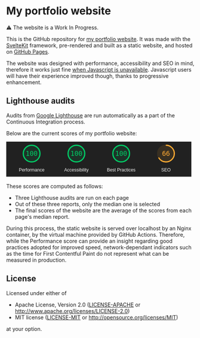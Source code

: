 # My portfolio website

⚠️ The website is a Work In Progress.

This is the GitHub repository for
[my portfolio website](https://corentin-regent.github.io/portfolio/). It was made with the
[SvelteKit](https://kit.svelte.dev/) framework, pre-rendered and built as a static website, and
hosted on [GitHub Pages](https://docs.github.com/en/pages).

The website was designed with performance, accessibility and SEO in mind, therefore it works just
fine [when Javascript is unavailable](https://www.kryogenix.org/code/browser/everyonehasjs.html).
Javascript users will have their experience improved though, thanks to progressive enhancement.

## Lighthouse audits

Audits from [Google Lighthouse](https://developer.chrome.com/docs/lighthouse/overview/) are run
automatically as a part of the Continuous Integration process.

Below are the current scores of my portfolio website:

![Latest Lighthouse report](/docs/lighthouse-report.png)

These scores are computed as follows:

- Three Lighthouse audits are run on each page
- Out of these three reports, only the median one is selected
- The final scores of the website are the average of the scores from each page's median report.

During this process, the static website is served over localhost by an Nginx container, by the
virtual machine provided by GitHub Actions. Therefore, while the Performance score can provide an
insight regarding good practices adopted for improved speed, network-dependant indicators such as
the time for First Contentful Paint do not represent what can be measured in production.

## License

Licensed under either of

- Apache License, Version 2.0 ([LICENSE-APACHE](LICENSE-APACHE) or
  http://www.apache.org/licenses/LICENSE-2.0)
- MIT license ([LICENSE-MIT](LICENSE-MIT) or http://opensource.org/licenses/MIT)

at your option.
